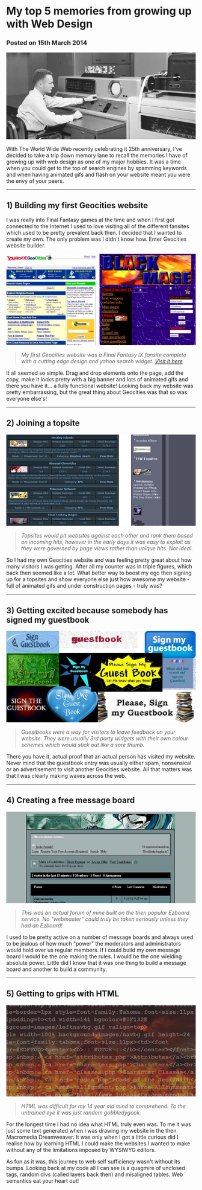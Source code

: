# My top 5 memories from growing up with Web Design
### Posted on 15th March 2014

![Retro computer](https://raw.githubusercontent.com/WebDevLuke/My-Articles/master/2014-03-15-5-memories-web-design/5-memories-I-have-from-growing-up-web-designing.jpg)

With The World Wide Web recently celebrating it 25th anniversary, I've decided to take a trip down memory lane to recall the memories I have of growing up with web design as one of my major hobbies. It was a time when you could get to the top of search engines by spamming keywords and when having animated gifs and flash on your website meant you were the envy of your peers.

-----

## 1) Building my first Geocities website
I was really into Final Fantasy games at the time and when I first got connected to the Internet I used to love visiting all of the different fansites which used to be pretty prevalent back then. I decided that I wanted to create my own. The only problem was I didn't know how. Enter Geocities website builder.

![My first geocities website](https://raw.githubusercontent.com/WebDevLuke/My-Articles/master/2014-03-15-5-memories-web-design/geocities.jpg)
> *My first Geocities website was a Final Fantasy IX fansite complete with a cutting edge design and yahoo search widget. [Visit it here](https://web.archive.org/web/20150228053517/http://web.archive.org/web/20021015034847/http://www.geocities.com/neoblackmage/)*

It all seemed so simple. Drag and drop elements onto the page, add the copy, make it looks pretty with a big banner and lots of animated gifs and there you have it... a fully functional website! Looking back my website was pretty embarrassing, but the great thing about Geocities was that so was everyone else's!

------

## 2) Joining a topsite

![An old fashioned topsites website](https://raw.githubusercontent.com/WebDevLuke/My-Articles/master/2014-03-15-5-memories-web-design/topsites.jpg)
>*Topsites would pit websites against each other and rank them based on incoming hits, however in the early days it was easy to exploit as they were governed by page views rather than unique hits. Not ideal.*

So I had my own Geocities website and was feeling pretty great about how many visitors I was getting. After all my counter was in triple figures, which back then seemed like a lot. What better way to boost my ego then signing up for a topsites and show everyone else just how awesome my website - full of animated gifs and under construction pages - truly was?

------

## 3) Getting excited because somebody has signed my guestbook
![A retro guestbook](https://raw.githubusercontent.com/WebDevLuke/My-Articles/master/2014-03-15-5-memories-web-design/guestbook.jpg)
>*Guestbooks were a way for visitors to leave feedback on your website. They were usually 3rd party widgets with their own colour schemes which would stick out like a sore thumb.*

There you have it, actual proof that an actual person has visited my website. Never mind that the guestbook entry was usually either spam, nonsensical or an advertisement to visit another Geocities website. All that matters was that I was clearly making waves across the web.

------

## 4) Creating a free message board
![An old messageboard](https://raw.githubusercontent.com/WebDevLuke/My-Articles/master/2014-03-15-5-memories-web-design/forum.jpg)
>*This was an actual forum of mine built on the then popular Ezboard service. No "webmaster" could truly be taken seriously unless they had an Ezboard!*

I used to be pretty active on a number of message boards and always used to be jealous of how much "power" the moderators and administrators would hold over us regular members. If I could build my *own* message board I would be the one making the rules. I would be the one wielding absolute power. Little did I know that it was one thing to build a message board and another to build a community.

------

## 5) Getting to grips with HTML
![Fuzzy code](https://raw.githubusercontent.com/WebDevLuke/My-Articles/master/2014-03-15-5-memories-web-design/html.jpg)
>*HTML was difficult for my 14 year old mind to comprehend. To the untrained eye it was just random gobbledygook.*

For the longest time I had no idea what HTML truly even was. To me it was just some text generated when I was drawing my website in the then Macromedia Dreamweaver. It was only when I got a little curious did I realise how by learning HTML I could make the websites I wanted to make without any of the limitations imposed by WYSIWYG editors.

As fun as it was, this journey to web self sufficiency wasn't without its bumps. Looking back at my code all I can see is a quagmire of unclosed tags, random divs (called layers back then) and misaligned tables. Web semantics eat your heart out!
